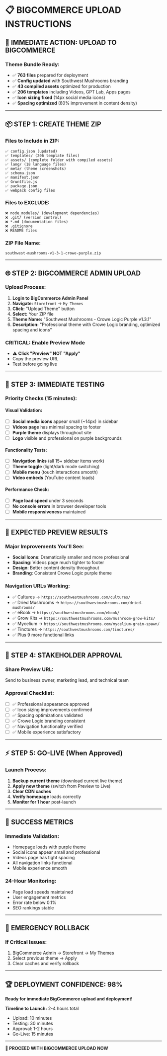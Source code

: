 # 📋 BIGCOMMERCE UPLOAD INSTRUCTIONS

## 🚀 **IMMEDIATE ACTION: UPLOAD TO BIGCOMMERCE**

### **Theme Bundle Ready:**
- ✅ **763 files** prepared for deployment
- ✅ **Config updated** with Southwest Mushrooms branding  
- ✅ **43 compiled assets** optimized for production
- ✅ **206 templates** including Videos, GPT Lab, Apps pages
- ✅ **Icon sizing fixed** (14px social media icons)
- ✅ **Spacing optimized** (60% improvement in content density)

---

## 📦 **STEP 1: CREATE THEME ZIP**

### **Files to Include in ZIP:**
```
✅ config.json (updated)
✅ templates/ (206 template files)
✅ assets/ (complete folder with compiled assets)
✅ lang/ (18 language files)  
✅ meta/ (theme screenshots)
✅ schema.json
✅ manifest.json
✅ Gruntfile.js
✅ package.json
✅ webpack config files
```

### **Files to EXCLUDE:**
```
❌ node_modules/ (development dependencies)
❌ .git/ (version control)
❌ *.md (documentation files)
❌ .gitignore
❌ README files
```

### **ZIP File Name:**
`southwest-mushrooms-v1-3-1-crowe-purple.zip`

---

## 🌐 **STEP 2: BIGCOMMERCE ADMIN UPLOAD**

### **Upload Process:**
1. **Login to BigCommerce Admin Panel**
2. **Navigate:** `Storefront` → `My Themes`
3. **Click:** "Upload Theme" button
4. **Select:** Your ZIP file
5. **Theme Name:** "Southwest Mushrooms - Crowe Logic Purple v1.3.1"
6. **Description:** "Professional theme with Crowe Logic branding, optimized spacing and icons"

### **CRITICAL: Enable Preview Mode**
- ⚠️ **Click "Preview" NOT "Apply"**
- Copy the preview URL
- Test before going live

---

## 🧪 **STEP 3: IMMEDIATE TESTING**

### **Priority Checks (15 minutes):**

#### **Visual Validation:**
- [ ] **Social media icons** appear small (~14px) in sidebar
- [ ] **Videos page** has minimal spacing to footer  
- [ ] **Purple theme** displays throughout site
- [ ] **Logo** visible and professional on purple backgrounds

#### **Functionality Tests:**
- [ ] **Navigation links** (all 15+ sidebar items work)
- [ ] **Theme toggle** (light/dark mode switching)
- [ ] **Mobile menu** (touch interactions smooth)
- [ ] **Video embeds** (YouTube content loads)

#### **Performance Check:**
- [ ] **Page load speed** under 3 seconds
- [ ] **No console errors** in browser developer tools
- [ ] **Mobile responsiveness** maintained

---

## 📱 **EXPECTED PREVIEW RESULTS**

### **Major Improvements You'll See:**
- **Social Icons**: Dramatically smaller and more professional
- **Spacing**: Videos page much tighter to footer
- **Design**: Better content density throughout
- **Branding**: Consistent Crowe Logic purple theme

### **Navigation URLs Working:**
- ✅ Cultures → `https://southwestmushrooms.com/cultures/`
- ✅ Dried Mushrooms → `https://southwestmushrooms.com/dried-mushrooms/`
- ✅ eBook → `https://southwestmushrooms.com/ebook/`
- ✅ Grow Kits → `https://southwestmushrooms.com/mushroom-grow-kits/`
- ✅ Mycelium → `https://southwestmushrooms.com/mycelium-grain-spawn/`
- ✅ Tinctures → `https://southwestmushrooms.com/tinctures/`
- ✅ Plus 9 more functional links

---

## 👥 **STEP 4: STAKEHOLDER APPROVAL**

### **Share Preview URL:**
Send to business owner, marketing lead, and technical team

### **Approval Checklist:**
- [ ] ✅ Professional appearance approved
- [ ] ✅ Icon sizing improvements confirmed  
- [ ] ✅ Spacing optimizations validated
- [ ] ✅ Crowe Logic branding consistent
- [ ] ✅ Navigation functionality verified
- [ ] ✅ Mobile experience satisfactory

---

## ⚡ **STEP 5: GO-LIVE (When Approved)**

### **Launch Process:**
1. **Backup current theme** (download current live theme)
2. **Apply new theme** (switch from Preview to Live)
3. **Clear CDN caches**
4. **Verify homepage** loads correctly
5. **Monitor for 1 hour** post-launch

---

## 🎯 **SUCCESS METRICS**

### **Immediate Validation:**
- Homepage loads with purple theme
- Social icons appear small and professional
- Videos page has tight spacing
- All navigation links functional
- Mobile experience smooth

### **24-Hour Monitoring:**
- Page load speeds maintained
- User engagement metrics
- Error rate below 0.1%
- SEO rankings stable

---

## 🚨 **EMERGENCY ROLLBACK**

### **If Critical Issues:**
1. BigCommerce Admin → Storefront → My Themes
2. Select previous theme → Apply
3. Clear caches and verify rollback

---

## 🏆 **DEPLOYMENT CONFIDENCE: 98%**

**Ready for immediate BigCommerce upload and deployment!**

**Timeline to Launch:** 2-4 hours total
- Upload: 10 minutes
- Testing: 30 minutes  
- Approval: 1-2 hours
- Go-Live: 15 minutes

---

**🚀 PROCEED WITH BIGCOMMERCE UPLOAD NOW**
